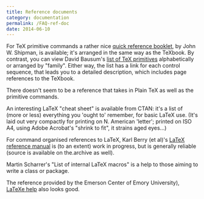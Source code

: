 ```yaml
---
title: Reference documents
category: documentation
permalink: /FAQ-ref-doc
date: 2014-06-10
---
```


For TeX primitive commands a rather nice 
[quick reference booklet](http://www.nmt.edu/tcc/help/pubs/texcrib.pdf),
by John W.&nbsp;Shipman, is available; it's arranged in the same way as the
TeXbook.  By contrast, you can view David Bausum's 
[list of TeX primitives](http://www.tug.org/utilities/plain/cseq.html)
alphabetically or arranged by "family".  Either way, the list has a
link for each control sequence, that leads you to a detailed
description, which includes page references to the TeXbook.

There doesn't seem to be a reference that takes in Plain TeX as
well as the primitive commands.

An interesting LaTeX "cheat sheet" is available from CTAN:
it's a list of (more or less) everything you 'ought to' remember, for
basic LaTeX use. 
(It's laid out very compactly for printing on N. American 'letter';
printed on ISO A4, using Adobe Acrobat's "shrink to fit",
it strains aged eyes&hellip;) 

For command organised references to LaTeX,  Karl Berry (et
al)'s 
[LaTeX reference manual](https://puszcza.gnu.org.ua/software/latexrefman/) is (to
an extent) work in progress, but is generally reliable (source is
available on the.archive as well).

Martin Scharrer's "List of internal LaTeX macros" is a help to
those aiming to write a class or package.

The reference provided by the Emerson Center of Emory
University), 
[LaTeXe help](http://www.emerson.emory.edu/services/latex/latex2e/latex2e_toc.html)
also looks good.

